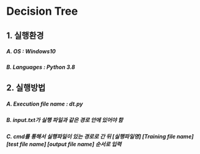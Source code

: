 # Decision Tree
## 1.	실행환경
##### A.	OS : Windows10
##### B.	Languages : Python 3.8

## 2.	실행방법
##### A.	Execution file name : dt.py
##### B.	input.txt가 실행 파일과 같은 경로 안에 있어야 함
##### C.	cmd를 통해서 실행파일이 있는 경로로 간 뒤 [실행파일명] [Training file name] [test file name] [output file name] 순서로 입력
